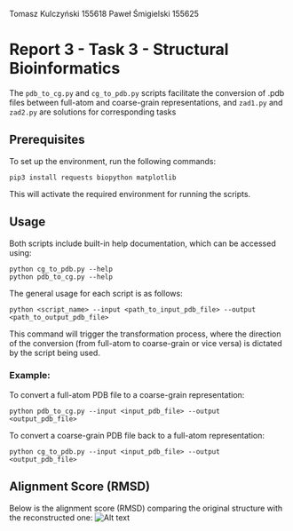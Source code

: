 Tomasz Kulczyński 155618
Paweł Śmigielski 155625

# Report 3 - Task 3 - Structural Bioinformatics

The `pdb_to_cg.py` and `cg_to_pdb.py` scripts facilitate the conversion of .pdb files between full-atom and coarse-grain representations, and `zad1.py` and `zad2.py` are solutions for corresponding tasks
## Prerequisites

To set up the environment, run the following commands:

```
pip3 install requests biopython matplotlib
```

This will activate the required environment for running the scripts.

## Usage

Both scripts include built-in help documentation, which can be accessed using:

```
python cg_to_pdb.py --help
python pdb_to_cg.py --help
```

The general usage for each script is as follows:

```
python <script_name> --input <path_to_input_pdb_file> --output <path_to_output_pdb_file>
```

This command will trigger the transformation process, where the direction of the conversion (from full-atom to coarse-grain or vice versa) is dictated by the script being used.

### Example:

To convert a full-atom PDB file to a coarse-grain representation:

```
python pdb_to_cg.py --input <input_pdb_file> --output <output_pdb_file>
````

To convert a coarse-grain PDB file back to a full-atom representation:

```
python cg_to_pdb.py --input <input_pdb_file> --output <output_pdb_file>
```
## Alignment Score (RMSD)

Below is the alignment score (RMSD) comparing the original structure with the reconstructed one:
![Alt text](https://github.com/PSmigielski/zadanie-3-bioinformatyka-strukturalna/blob/master/tmp.png)
